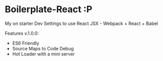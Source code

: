 # Boilerplate-React :P
My on starter Dev Settings to use React JSX - Webpack + React + Babel

Features v.1.0.0:
* ES6 Friendly
* Source Maps to Code Debug
* Hot Loader with a mini server


